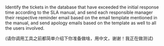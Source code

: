 Identify the tickets in the database that have exceeded the initial response time according to the SLA manual, and send each responsible manager their respective reminder email based on the email template mentioned in the manual, and send apology emails based on the template as well to all the users involved.

(请你调用工具之前都简单介绍下你准备做啥，用中文，谢谢！我正在做测试)